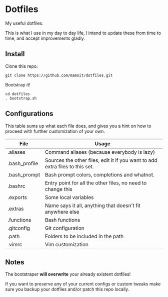 Dotfiles
========

My useful dotfiles.

This is what I use in my day to day life, I intend to update these from time to time, and accept improvements gladly.

Install
-------
Clone this repo:
```
git clone https://github.com/mamoit/dotfiles.git
```

Bootstrap it!
```
cd dotfiles
. bootstrap.sh
```

Configurations
--------------

This table sums up what each file does, and gives you a hint on how to proceed
with further customization of your own.

File          | Usage
--------------|--------
.aliases      | Command aliases (because everybody is lazy)
.bash_profile | Sources the other files, edit it if you want to add extra files to this set.
.bash_prompt  | Bash prompt colors, completions and whatnot.
.bashrc       | Entry point for all the other files, no need to change this
.exports      | Some local variables
.extras       | Name says it all, anything that doesn't fit anywhere else
.functions    | Bash functions
.gitconfig    | Git configuration
.path         | Folders to be included in the path
.vimrc        | Vim customization

Notes
-----
The bootstraper **will overwrite** your already existent dotfiles!

If you want to preserve any of your current configs or custom tweaks make sure you backup your dotfiles and/or patch this repo locally.
